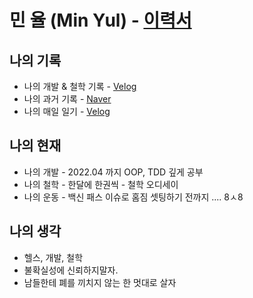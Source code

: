 # 민 율 (Min Yul) - [이력서](https://github.com/minyul/MINYUL_RESUME)

## 나의 기록 
- 나의 개발 & 철학 기록 - [Velog](https://velog.io/@minyul)
- 나의 과거 기록 - [Naver](https://blog.naver.com/ggomjae)
- 나의 매일 일기 - [Velog](https://velog.io/@minyul/%EB%A7%A4%EC%9D%BC-%EC%9D%BC%EA%B8%B0)
## 나의 현재
- 나의 개발 - 2022.04 까지 OOP, TDD 깊게 공부 
- 나의 철학 - 한달에 한권씩 - 철학 오디세이 
- 나의 운동 - 백신 패스 이슈로 홈짐 셋팅하기 전까지 .... 8ㅅ8
## 나의 생각
-  헬스, 개발, 철학
-  불확실성에 신뢰하지말자.
-  남들한테 폐를 끼치지 않는 한 멋대로 살자 
